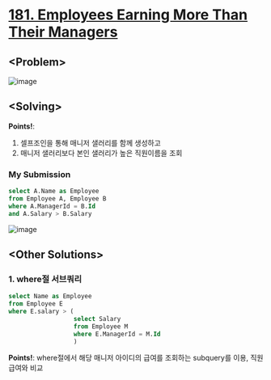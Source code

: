 # [181. Employees Earning More Than Their Managers](https://leetcode.com/problems/employees-earning-more-than-their-managers/)

## \<Problem\>
![image](https://user-images.githubusercontent.com/74705142/120958081-e3257400-c791-11eb-8da8-d5bfc5850c3b.png)

## \<Solving\>
**Points!**: 
1. 셀프조인을 통해 매니저 샐러리를 함께 생성하고 
2. 매니저 샐러리보다 본인 샐러리가 높은 직원이름을 조회 

### My Submission
```sql
select A.Name as Employee
from Employee A, Employee B
where A.ManagerId = B.Id
and A.Salary > B.Salary

```
![image](https://user-images.githubusercontent.com/74705142/120959370-92634a80-c794-11eb-98a2-99e2e4de8d71.png)

## \<Other Solutions\>

### 1. where절 서브쿼리
```sql
select Name as Employee
from Employee E
where E.salary > (
                  select Salary 
                  from Employee M
                  where E.ManagerId = M.Id
                  )
```
**Points!**: where절에서 해당 매니저 아이디의 급여를 조회하는 subquery를 이용, 직원 급여와 비교 
